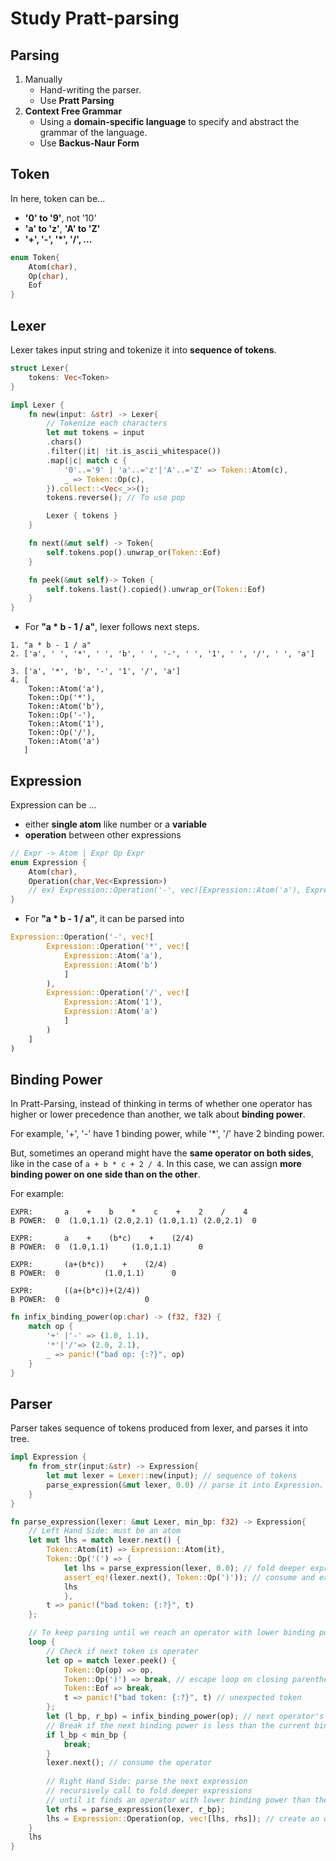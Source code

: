 # Study Pratt-parsing

## Parsing

1. Manually
    - Hand-writing the parser.
    - Use **Pratt Parsing**
2. **Context Free Grammar**
    - Using a **domain-specific language** to specify and abstract the grammar of the language.
    - Use **Backus-Naur Form**

## Token

In here, token can be...
- **'0' to '9'**, not '10'
- **'a' to 'z'**, **'A' to 'Z'**
- **'+', '-', '*', '/', ...**

```rust
enum Token{
    Atom(char),
    Op(char),
    Eof
}
```

## Lexer
Lexer takes input string and tokenize it into **sequence of tokens**.

```rust
struct Lexer{
    tokens: Vec<Token>
}

impl Lexer {
    fn new(input: &str) -> Lexer{
        // Tokenize each characters
        let mut tokens = input
        .chars()
        .filter(|it| !it.is_ascii_whitespace())
        .map(|c| match c {
            '0'..='9' | 'a'..='z'|'A'..='Z' => Token::Atom(c),
            _ => Token::Op(c),
        }).collect::<Vec<_>>();
        tokens.reverse(); // To use pop

        Lexer { tokens }
    }

    fn next(&mut self) -> Token{
        self.tokens.pop().unwrap_or(Token::Eof)
    }

    fn peek(&mut self)-> Token {
        self.tokens.last().copied().unwrap_or(Token::Eof)
    }
}
```

- For **"a * b - 1 / a"**, lexer follows next steps.

```
1. "a * b - 1 / a"
2. ['a', ' ', '*', ' ', 'b', ' ', '-', ' ', '1', ' ', '/', ' ', 'a']

3. ['a', '*', 'b', '-', '1', '/', 'a']
4. [
    Token::Atom('a'),
    Token::Op('*'),
    Token::Atom('b'),
    Token::Op('-'),
    Token::Atom('1'),
    Token::Op('/'),
    Token::Atom('a')
   ]
```

## Expression
Expression can be ...
- either **single atom** like number or a **variable**
- **operation** between other expressions

```rust
// Expr -> Atom | Expr Op Expr
enum Expression {
    Atom(char),
    Operation(char,Vec<Expression>)
    // ex) Expression::Operation('-', vec![Expression::Atom('a'), Expression::Atom('b')])
}
```

- For **"a * b - 1 / a"**, it can be parsed into

```rust
Expression::Operation('-', vec![
        Expression::Operation('*', vec![
            Expression::Atom('a'),
            Expression::Atom('b')
            ]
        ),
        Expression::Operation('/', vec![
            Expression::Atom('1'),
            Expression::Atom('a')
            ]
        )
    ]
)
```

## Binding Power
In Pratt-Parsing, instead of thinking in terms of whether one operator has higher or lower precedence than another, we talk about **binding power**.

For example, '+', '-' have 1 binding power, while '*', '/' have 2 binding power.

But, sometimes an operand might have the **same operator on both sides**, like in the case of `a + b * c + 2 / 4`. In this case, we can assign **more binding power on one side than on the other**.

For example:
```
EXPR:       a    +    b    *    c    +    2    /    4 
B POWER:  0  (1.0,1.1) (2.0,2.1) (1.0,1.1) (2.0,2.1)  0

EXPR:       a    +    (b*c)    +    (2/4)
B POWER:  0  (1.0,1.1)     (1.0,1.1)      0

EXPR:       (a+(b*c))    +    (2/4)
B POWER:  0          (1.0,1.1)      0

EXPR:       ((a+(b*c))+(2/4))
B POWER:  0                   0
```


```rust
fn infix_binding_power(op:char) -> (f32, f32) {
    match op {
        '+' |'-' => (1.0, 1.1),
        '*'|'/'=> (2.0, 2.1),
        _ => panic!("bad op: {:?}", op)
    }
}
```

## Parser
Parser takes sequence of tokens produced from lexer, and parses it into tree.

```rust
impl Expression {
    fn from_str(input:&str) -> Expression{
        let mut lexer = Lexer::new(input); // sequence of tokens
        parse_expression(&mut lexer, 0.0) // parse it into Expression.
    }
}

fn parse_expression(lexer: &mut Lexer, min_bp: f32) -> Expression{
    // Left Hand Side: must be an atom
    let mut lhs = match lexer.next() {
        Token::Atom(it) => Expression::Atom(it),
        Token::Op('(') => {
            let lhs = parse_expression(lexer, 0.0); // fold deeper expressions
            assert_eq!(lexer.next(), Token::Op(')')); // consume and expect closing parenthesis
            lhs
            },
        t => panic!("bad token: {:?}", t)
    };

    // To keep parsing until we reach an operator with lower binding power 
    loop {
        // Check if next token is operater
        let op = match lexer.peek() {
            Token::Op(op) => op,
            Token::Op(')') => break, // escape loop on closing parenthesis
            Token::Eof => break,
            t => panic!("bad token: {:?}", t) // unexpected token 
        };
        let (l_bp, r_bp) = infix_binding_power(op); // next operator's binding power
        // Break if the next binding power is less than the current binding power
        if l_bp < min_bp {
            break;
        }
        lexer.next(); // consume the operator 
        
        // Right Hand Side: parse the next expression
        // recursively call to fold deeper expressions
        // until it finds an operator with lower binding power than the current one
        let rhs = parse_expression(lexer, r_bp);
        lhs = Expression::Operation(op, vec![lhs, rhs]); // create an operation expression tree
    }
    lhs
}
```